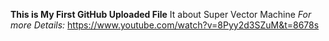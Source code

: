 **This is My First GitHub Uploaded File**
It about Super Vector Machine
_For more Details:_  https://www.youtube.com/watch?v=8Pyy2d3SZuM&t=8678s
